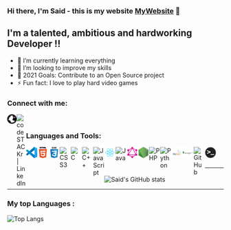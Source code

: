 ### Hi there, I'm Said - this is my website [MyWebsite][website] 👋



## I'm a talented, ambitious and hardworking Developer !!

- 🌱 I’m currently learning everything 
- 👯 I’m looking to improve my skills
- 🥅 2021 Goals: Contribute to an Open Source project
- ⚡ Fun fact: I love to play hard video games

### Connect with me:

[<img align="left" alt="codeSTACKr.com" width="22px" src="https://raw.githubusercontent.com/iconic/open-iconic/master/svg/globe.svg" />][website]
[<img align="left" alt="codeSTACKr | LinkedIn" width="22px" src="https://cdn.jsdelivr.net/npm/simple-icons@v3/icons/linkedin.svg" />][linkedin]


<br />

### Languages and Tools:

[<img align="left" alt="Visual Studio Code" width="26px" src="https://raw.githubusercontent.com/github/explore/80688e429a7d4ef2fca1e82350fe8e3517d3494d/topics/visual-studio-code/visual-studio-code.png" />][webdevplaylist]
[<img align="left" alt="HTML5" width="26px" src="https://raw.githubusercontent.com/github/explore/80688e429a7d4ef2fca1e82350fe8e3517d3494d/topics/html/html.png" />][webdevplaylist]
[<img align="left" alt="CSS3" width="26px" src="https://raw.githubusercontent.com/github/explore/80688e429a7d4ef2fca1e82350fe8e3517d3494d/topics/css/css.png" />][webdevplaylist]
[<img align="left" alt="CSS3" width="26px" src="https://img.shields.io/badge/dart-%230175C2.svg?style=for-the-badge&logo=dart&logoColor=white" />][webdevplaylist]
[<img align="left" alt="C" width="26px" src="https://raw.githubusercontent.com/jmnote/z-icons/master/svg/c.svg" />][webdevplaylist]
[<img align="left" alt="C++" width="26px" src="https://raw.githubusercontent.com/jmnote/z-icons/master/svg/cpp.svg" />][webdevplaylist]
[<img align="left" alt="JavaScript" width="26px" src="https://raw.githubusercontent.com/jmnote/z-icons/master/svg/javascript.svg" />][webdevplaylist]
[<img align="left" alt="React" width="26px" src="https://raw.githubusercontent.com/github/explore/80688e429a7d4ef2fca1e82350fe8e3517d3494d/topics/react/react.png" />][webdevplaylist]
[<img align="left" alt="Java" width="26px" src="https://raw.githubusercontent.com/jmnote/z-icons/master/svg/java.svg" />][webdevplaylist]
[<img align="left" alt="GraphQL" width="26px" src="https://raw.githubusercontent.com/github/explore/80688e429a7d4ef2fca1e82350fe8e3517d3494d/topics/graphql/graphql.png" />][webdevplaylist]
[<img align="left" alt="Node.js" width="26px" src="https://raw.githubusercontent.com/github/explore/80688e429a7d4ef2fca1e82350fe8e3517d3494d/topics/nodejs/nodejs.png" />][webdevplaylist]
[<img align="left" alt="PHP" width="26px" src="https://raw.githubusercontent.com/jmnote/z-icons/master/svg/php.svg" />][webdevplaylist]
[<img align="left" alt="Python" width="26px" src="https://raw.githubusercontent.com/jmnote/z-icons/master/svg/python.svg" />][webdevplaylist]
[<img align="left" alt="MySQL" width="26px" src="https://raw.githubusercontent.com/github/explore/80688e429a7d4ef2fca1e82350fe8e3517d3494d/topics/mysql/mysql.png" />][webdevplaylist]
[<img align="left" alt="MongoDB" width="26px" src="https://raw.githubusercontent.com/github/explore/80688e429a7d4ef2fca1e82350fe8e3517d3494d/topics/mongodb/mongodb.png" />][webdevplaylist]
[<img align="left" alt="GitHub" width="26px" src="https://raw.githubusercontent.com/jmnote/z-icons/master/svg/github.svg" />][webdevplaylist]
[<img align="left" alt="Terminal" width="26px" src="https://raw.githubusercontent.com/github/explore/80688e429a7d4ef2fca1e82350fe8e3517d3494d/topics/terminal/terminal.png" />][webdevplaylist]

<br />
<br />


---
![Said's GitHub stats](https://github-readme-stats.vercel.app/api?username=saidIssaoui&show_icons=true)


---
### My top Languages :

![Top Langs](https://github-readme-stats.vercel.app/api/top-langs/?username=saidIssaoui&langs_count=8)



[website]: https://saidissaoui.github.io/
[linkedin]: https://www.linkedin.com/in/said-issaoui-55095315b/
[webdevplaylist]: #
